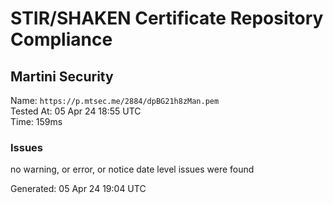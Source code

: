# STIR/SHAKEN Certificate Repository Compliance

## Martini Security

Name: `https://p.mtsec.me/2884/dpBG21h8zMan.pem`\
Tested At: 05 Apr 24 18:55 UTC\
Time: 159ms

### Issues

no warning, or error, or notice date level issues were found

Generated: 05 Apr 24 19:04 UTC